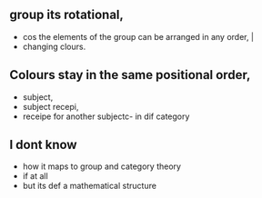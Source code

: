 ## group its rotational,
- cos the elements of the group can be arranged in any order,  |
- changing clours.
## Colours stay in the same positional order,
- subject,
- subject recepi,
- receipe for another subjectc- in dif category

## I dont know
- how it maps to group and category theory
- if at all
- but its def a mathematical structure